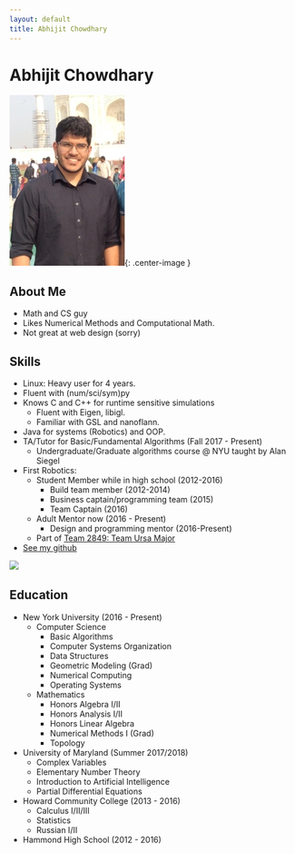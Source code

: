 ```yaml
---
layout: default
title: Abhijit Chowdhary
---
```

# Abhijit Chowdhary

![](resources/profilepic.jpg){: .center-image }

## About Me
- Math and CS guy
- Likes Numerical Methods and Computational Math.
- Not great at web design (sorry)

## Skills
- Linux: Heavy user for 4 years. 
- Fluent with (num/sci/sym)py
- Knows C and C++ for runtime sensitive simulations
    - Fluent with Eigen, libigl.
    - Familiar with GSL and nanoflann. 
- Java for systems (Robotics) and OOP. 
- TA/Tutor for Basic/Fundamental Algorithms (Fall 2017 - Present)
    - Undergraduate/Graduate algorithms course @ NYU taught by Alan Siegel
- First Robotics:
    - Student Member while in high school (2012-2016)
        - Build team member (2012-2014)
        - Business captain/programming team (2015)
        - Team Captain (2016)
    - Adult Mentor now (2016 - Present)
        - Design and programming mentor (2016-Present)
    - Part of [Team 2849: Team Ursa Major](http://hammondursamajor.org/)
- [See my github](https://github.com/abhijit-c)

![](https://projecteuler.net/profile/TrostAft.png)


## Education
- New York University (2016 - Present)
    - Computer Science
        - Basic Algorithms
        - Computer Systems Organization
        - Data Structures
        - Geometric Modeling (Grad)
        - Numerical Computing
        - Operating Systems
    - Mathematics
        - Honors Algebra I/II
        - Honors Analysis I/II
        - Honors Linear Algebra
        - Numerical Methods I (Grad)
        - Topology 
- University of Maryland (Summer 2017/2018)
    - Complex Variables
    - Elementary Number Theory 
	- Introduction to Artificial Intelligence
	- Partial Differential Equations
- Howard Community College (2013 - 2016)
    - Calculus I/II/III
    - Statistics
    - Russian I/II
- Hammond High School (2012 - 2016)
